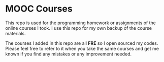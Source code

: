 # MOOC Courses

This repo is used for the programming homework or assignments of the online courses I took. I use this repo for my own backup of the course materials. 


The courses I added in this repo are all **FRE** so I open sourced my codes. Please feel free to refer to it when you take the same courses and get me known if you find any mistakes or any improvement needed. 
